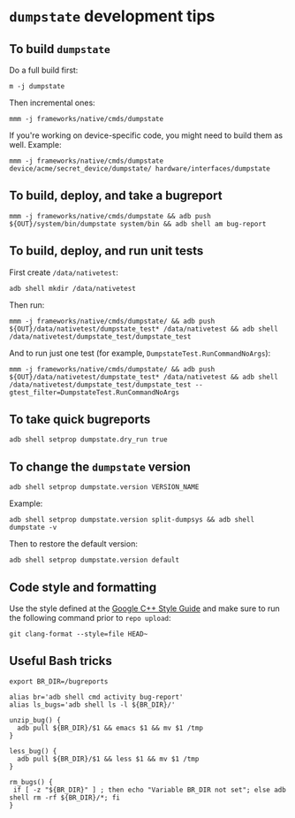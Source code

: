 # `dumpstate` development tips

## To build `dumpstate`

Do a full build first:

```
m -j dumpstate
```

Then incremental ones:

```
mmm -j frameworks/native/cmds/dumpstate
```

If you're working on device-specific code, you might need to build them as well. Example:

```
mmm -j frameworks/native/cmds/dumpstate device/acme/secret_device/dumpstate/ hardware/interfaces/dumpstate
```

## To build, deploy, and take a bugreport

```
mmm -j frameworks/native/cmds/dumpstate && adb push ${OUT}/system/bin/dumpstate system/bin && adb shell am bug-report
```

## To build, deploy, and run unit tests

First create `/data/nativetest`:

```
adb shell mkdir /data/nativetest
```

Then run:

```
mmm -j frameworks/native/cmds/dumpstate/ && adb push ${OUT}/data/nativetest/dumpstate_test* /data/nativetest && adb shell /data/nativetest/dumpstate_test/dumpstate_test
```

And to run just one test (for example, `DumpstateTest.RunCommandNoArgs`):

```
mmm -j frameworks/native/cmds/dumpstate/ && adb push ${OUT}/data/nativetest/dumpstate_test* /data/nativetest && adb shell /data/nativetest/dumpstate_test/dumpstate_test --gtest_filter=DumpstateTest.RunCommandNoArgs
```

## To take quick bugreports

```
adb shell setprop dumpstate.dry_run true
```

## To change the `dumpstate` version

```
adb shell setprop dumpstate.version VERSION_NAME
```

Example:

```
adb shell setprop dumpstate.version split-dumpsys && adb shell dumpstate -v
```


Then to restore the default version:

```
adb shell setprop dumpstate.version default
```

## Code style and formatting

Use the style defined at the [Google C++ Style Guide](https://google.github.io/styleguide/cppguide.html)
and make sure to run the following command prior to `repo upload`:

```
git clang-format --style=file HEAD~
```

## Useful Bash tricks

```
export BR_DIR=/bugreports

alias br='adb shell cmd activity bug-report'
alias ls_bugs='adb shell ls -l ${BR_DIR}/'

unzip_bug() {
  adb pull ${BR_DIR}/$1 && emacs $1 && mv $1 /tmp
}

less_bug() {
  adb pull ${BR_DIR}/$1 && less $1 && mv $1 /tmp
}

rm_bugs() {
 if [ -z "${BR_DIR}" ] ; then echo "Variable BR_DIR not set"; else adb shell rm -rf ${BR_DIR}/*; fi
}

```
